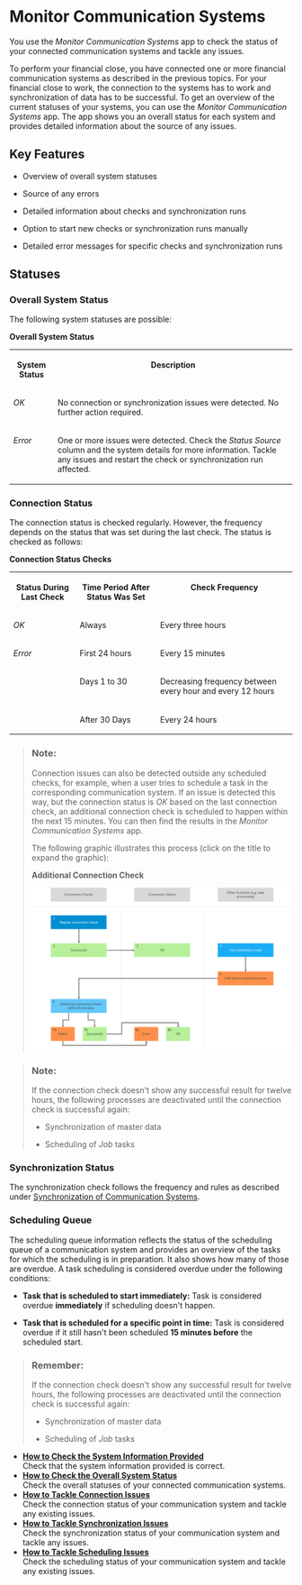 <!-- loioa215069e4c534617acde3e03393b3168 -->

# Monitor Communication Systems

You use the *Monitor Communication Systems* app to check the status of your connected communication systems and tackle any issues.

To perform your financial close, you have connected one or more financial communication systems as described in the previous topics. For your financial close to work, the connection to the systems has to work and synchronization of data has to be successful. To get an overview of the current statuses of your systems, you can use the *Monitor Communication Systems* app. The app shows you an overall status for each system and provides detailed information about the source of any issues.



<a name="loioa215069e4c534617acde3e03393b3168__section_yzc_lwt_ytb"/>

## Key Features

-   Overview of overall system statuses

-   Source of any errors

-   Detailed information about checks and synchronization runs

-   Option to start new checks or synchronization runs manually

-   Detailed error messages for specific checks and synchronization runs




<a name="loioa215069e4c534617acde3e03393b3168__section_zgv_l2p_g5b"/>

## Statuses



### Overall System Status

The following system statuses are possible:

**Overall System Status**


<table>
<tr>
<th valign="top">

System Status



</th>
<th valign="top">

Description



</th>
</tr>
<tr>
<td valign="top">

*OK*



</td>
<td valign="top">

No connection or synchronization issues were detected. No further action required.



</td>
</tr>
<tr>
<td valign="top">

*Error*



</td>
<td valign="top">

One or more issues were detected. Check the *Status Source* column and the system details for more information. Tackle any issues and restart the check or synchronization run affected.



</td>
</tr>
</table>



### Connection Status

The connection status is checked regularly. However, the frequency depends on the status that was set during the last check. The status is checked as follows:

**Connection Status Checks**


<table>
<tr>
<th valign="top">

Status During Last Check



</th>
<th valign="top">

Time Period After Status Was Set



</th>
<th valign="top">

Check Frequency



</th>
</tr>
<tr>
<td valign="top">

*OK*



</td>
<td valign="top">

Always



</td>
<td valign="top">

Every three hours



</td>
</tr>
<tr>
<td valign="top" rowspan="3">

*Error*



</td>
<td valign="top">

First 24 hours



</td>
<td valign="top">

Every 15 minutes



</td>
</tr>
<tr>
<td valign="top">

Days 1 to 30



</td>
<td valign="top">

Decreasing frequency between every hour and every 12 hours



</td>
</tr>
<tr>
<td valign="top">

After 30 Days



</td>
<td valign="top">

Every 24 hours



</td>
</tr>
</table>

> ### Note:  
> Connection issues can also be detected outside any scheduled checks, for example, when a user tries to schedule a task in the corresponding communication system. If an issue is detected this way, but the connection status is *OK* based on the last connection check, an additional connection check is scheduled to happen within the next 15 minutes. You can then find the results in the *Monitor Communication Systems* app.
> 
> The following graphic illustrates this process \(click on the title to expand the graphic\):
> 
>    
>   
> **Additional Connection Check**
> 
>  ![Graphic depicting the process leading to an additional connection check: First, a regular check is successful and set the connection status to OK. Then, a user tries to schedule a job in the same communication system. The scheduling fails due to connection issues. Accordingly, an additional connection check is planned to start within the next 15 minutes. If this check is successful, the connection status stays in status OK. If the check fails, the connection status for this system is set to Error.](images/Image_Extraordinary_Connection_Check_f12b958.png "Additional Connection Check") 

> ### Note:  
> If the connection check doesn't show any successful result for twelve hours, the following processes are deactivated until the connection check is successful again:
> 
> -   Synchronization of master data
> 
> -   Scheduling of *Job* tasks



### Synchronization Status

The synchronization check follows the frequency and rules as described under [Synchronization of Communication Systems](synchronization-of-communication-systems-a86348d.md).



### Scheduling Queue

The scheduling queue information reflects the status of the scheduling queue of a communication system and provides an overview of the tasks for which the scheduling is in preparation. It also shows how many of those are overdue. A task scheduling is considered overdue under the following conditions:

-   **Task that is scheduled to start immediately:** Task is considered overdue **immediately** if scheduling doesn't happen.

-   **Task that is scheduled for a specific point in time:** Task is considered overdue if it still hasn't been scheduled **15 minutes before** the scheduled start.


> ### Remember:  
> If the connection check doesn't show any successful result for twelve hours, the following processes are deactivated until the connection check is successful again:
> 
> -   Synchronization of master data
> 
> -   Scheduling of *Job* tasks

-   **[How to Check the System Information Provided](how-to-check-the-system-information-provided-1f3c6dd.md "Check that the system information provided is correct.")**  
Check that the system information provided is correct.
-   **[How to Check the Overall System Status](how-to-check-the-overall-system-status-f30be05.md "Check the overall statuses of your connected communication systems.")**  
Check the overall statuses of your connected communication systems.
-   **[How to Tackle Connection Issues](how-to-tackle-connection-issues-7b0898e.md "Check the connection status of your communication system and tackle any existing
		issues.")**  
Check the connection status of your communication system and tackle any existing issues.
-   **[How to Tackle Synchronization Issues](how-to-tackle-synchronization-issues-ed8c4ec.md "Check the synchronization status of your communication system and tackle any issues.")**  
Check the synchronization status of your communication system and tackle any issues.
-   **[How to Tackle Scheduling Issues](how-to-tackle-scheduling-issues-3f7687a.md "Check the scheduling status of your communication system and tackle any existing issues.")**  
Check the scheduling status of your communication system and tackle any existing issues.

